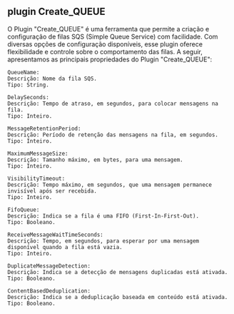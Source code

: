 ## plugin Create_QUEUE

O Plugin "Create_QUEUE" é uma ferramenta que permite a criação e configuração de filas SQS (Simple Queue Service) com facilidade. Com diversas opções de configuração disponíveis, esse plugin oferece flexibilidade e controle sobre o comportamento das filas. A seguir, apresentamos as principais propriedades do Plugin "Create_QUEUE":
```
QueueName:
Descrição: Nome da fila SQS.
Tipo: String.
```
```
DelaySeconds:
Descrição: Tempo de atraso, em segundos, para colocar mensagens na fila.
Tipo: Inteiro.
```
```
MessageRetentionPeriod:
Descrição: Período de retenção das mensagens na fila, em segundos.
Tipo: Inteiro.
```
```
MaximumMessageSize:
Descrição: Tamanho máximo, em bytes, para uma mensagem.
Tipo: Inteiro.
```
```
VisibilityTimeout:
Descrição: Tempo máximo, em segundos, que uma mensagem permanece invisível após ser recebida.
Tipo: Inteiro.
```
```
FifoQueue:
Descrição: Indica se a fila é uma FIFO (First-In-First-Out).
Tipo: Booleano.
```
```
ReceiveMessageWaitTimeSeconds:
Descrição: Tempo, em segundos, para esperar por uma mensagem disponível quando a fila está vazia.
Tipo: Inteiro.
```
```
DuplicateMessageDetection:
Descrição: Indica se a detecção de mensagens duplicadas está ativada.
Tipo: Booleano.
```
```
ContentBasedDeduplication:
Descrição: Indica se a deduplicação baseada em conteúdo está ativada.
Tipo: Booleano.
```
